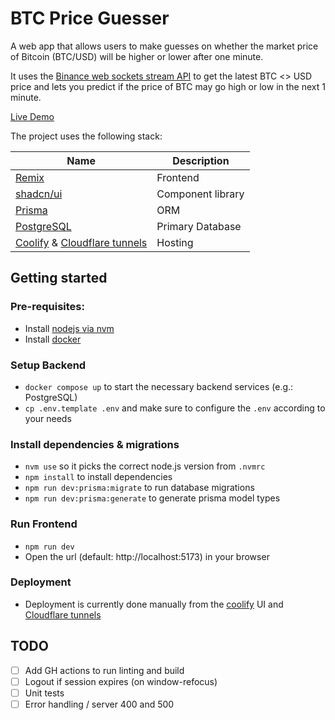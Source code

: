# BTC Price Guesser

A web app that allows users to make guesses on whether the market price of Bitcoin (BTC/USD) will be higher or lower after one minute.

It uses the [Binance web sockets stream API](https://developers.binance.com/docs/binance-spot-api-docs/web-socket-streams) to get the latest BTC <> USD price and lets you predict if the price of BTC may go high or low in the next 1 minute.

[Live Demo](https://btc-price-guesser.stikercloudapps.xyz/)

The project uses the following stack:

| Name                                                                                               | Description       |
| -------------------------------------------------------------------------------------------------- | ----------------- |
| [Remix](https://remix.run/)                                                                        | Frontend          |
| [shadcn/ui](https://ui.shadcn.com/)                                                                | Component library |
| [Prisma](https://www.prisma.io/)                                                                   | ORM               |
| [PostgreSQL](https://www.postgresql.org/)                                                          | Primary Database  |
| [Coolify](https://coolify.io/) & [Cloudflare tunnels](https://www.cloudflare.com/products/tunnel/) | Hosting           |

## Getting started

### Pre-requisites:

- Install [nodejs via nvm](https://nodejs.org/en/download/package-manager)
- Install [docker](https://www.docker.com/)

### Setup Backend

- `docker compose up` to start the necessary backend services (e.g.: PostgreSQL)
- `cp .env.template .env` and make sure to configure the `.env` according to your needs

### Install dependencies & migrations

- `nvm use` so it picks the correct node.js version from `.nvmrc`
- `npm install` to install dependencies
- `npm run dev:prisma:migrate` to run database migrations
- `npm run dev:prisma:generate` to generate prisma model types

### Run Frontend

- `npm run dev`
- Open the url (default: http://localhost:5173) in your browser

### Deployment

- Deployment is currently done manually from the [coolify](https://coolify.io/) UI and [Cloudflare tunnels](https://developers.cloudflare.com/cloudflare-one/connections/connect-networks/)

## TODO

- [ ] Add GH actions to run linting and build
- [ ] Logout if session expires (on window-refocus)
- [ ] Unit tests
- [ ] Error handling / server 400 and 500
